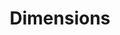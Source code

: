 ---
bigquery: https://console.cloud.google.com/bigquery?p=covid-19-dimensions-ai&page=table&d=data&t=publications
contributors: Digital Science, https://www.digital-science.com/
cost: Free for personal, non-commercial use.
description: Dimensions contains more than 100 million publications, ranging from
  articles published in scholarly journals, books and book chapters, to preprints
  and conference proceedings. All publications are contextualized with linked data
  sets, funding, publications, patents, clinical trials, and policy documents. You
  can also view associated categories, funders, institutions, and researcher profiles.
documentation: https://docs.dimensions.ai/bigquery/index.html
last_edit: Mon, 04 Apr 2022 19:04:00 GMT
location: https://www.dimensions.ai/products/free/
maintained_by: Digital Science, https://www.digital-science.com/
schema_fields: '[''subtitles'', ''expiration_year'', ''interventions'', ''inventor_names'',
  ''metrics'', ''application_number'', ''phase'', ''funder_orgs'', ''parent_id'',
  ''book_series_title'', ''start_date'', ''funder_org'', ''jurisdiction'', ''funding_chf'',
  ''assignee_countries'', ''eisbn'', ''repository_url'', ''funder_org_countries'',
  ''funding_cny'', ''type'', ''language'', ''priority_date'', ''established'', ''start_year'',
  ''funding_nzd'', ''altmetrics'', ''category_icrp_ct'', ''legal_events'', ''funder_countries'',
  ''volume'', ''created_date'', ''address'', ''reference_ids'', ''research_org_state_codes'',
  ''arxiv_id'', ''kind'', ''date_inserted'', ''mesh_terms'', ''links'', ''funding_gbp'',
  ''granted_date'', ''foa_number'', ''investigators'', ''funding_eur'', ''id'', ''abstract'',
  ''researcher_ids'', ''wikipedia_url'', ''original_assignee_orgs'', ''pmcid'', ''patent_ids'',
  ''types'', ''associated_publication_pmid'', ''funding_currency'', ''acknowledgements'',
  ''brief_title'', ''name'', ''open_access_categories'', ''date'', ''editors'', ''external_ids'',
  ''ipcr'', ''funding_aud'', ''date_online'', ''categories'', ''authors'', ''aliases'',
  ''relationships'', ''description'', ''family_id'', ''source_id'', ''category_icrp_cso'',
  ''journal'', ''research_org_cities'', ''priority_year'', ''doi'', ''funding_cad'',
  ''email_address'', ''title'', ''isbn'', ''date_print'', ''embargo_date'', ''funder_org_cities'',
  ''citation_string'', ''publication_date'', ''cpc'', ''associated_grant_ids'', ''proceedings_title'',
  ''linkout'', ''associated_publication_doi'', ''supporting_grant_ids'', ''gender'',
  ''date_modified'', ''registry'', ''repository_id'', ''pages'', ''journal_lists'',
  ''status'', ''conditions'', ''research_orgs'', ''category_hrcs_hc'', ''original_abstract'',
  ''acronym'', ''family_count'', ''category_for'', ''assignee_orgs'', ''citations'',
  ''expiration_date'', ''current_assignee_orgs'', ''license'', ''pmid'', ''publication_year'',
  ''research_org_city_names'', ''category_bra'', ''granted_year'', ''date_imported_gbq'',
  ''organisation_details'', ''filing_year'', ''labels'', ''filing_status'', ''issue'',
  ''clinical_trial_ids'', ''associated_publication_arxiv_id'', ''end_date'', ''publication_ids'',
  ''current_assignee_countries'', ''category_hra'', ''family_members_ids'', ''funding_usd'',
  ''research_org_countries'', ''acronyms'', ''year'', ''original_title'', ''mesh_headings'',
  ''repository_name'', ''date_normal'', ''category_uoa'', ''category_sdg'', ''grant_number'',
  ''conference'', ''category_rcdc'', ''funding_details'', ''original_assignee'', ''research_org_state_names'',
  ''filing_date'', ''citations_count'', ''end_year'', ''cited_by_ids'', ''funding_jpy'',
  ''funder_org_state_codes'', ''category_hrcs_rac'', ''resulting_publication_doi'',
  ''concepts'', ''associated_publication_id'', ''resulting_publication_ids'', ''book_title'',
  ''open_access_categories_v2'', ''current_assignee'', ''funding_amount'', ''active_years'',
  ''publisher'', ''legal_status'', ''original_assignee_countries'', ''funder_org_acronyms'',
  ''research_org_country_names'']'
shortname: dimensions
tags:
- scholarly literature
- patents
- funding
- clinical trials
- academic profiles
terms_of_use: 'Use of both the Dimensions COVID-19 dataset and full Dimensions dataset
  are subject to the Dimensions Terms of use: https://www.dimensions.ai/policies-terms-legal '
title: Dimensions
uuid: dcff88bd-fe6b-4fdb-8159-809bf9d7bc1c
---